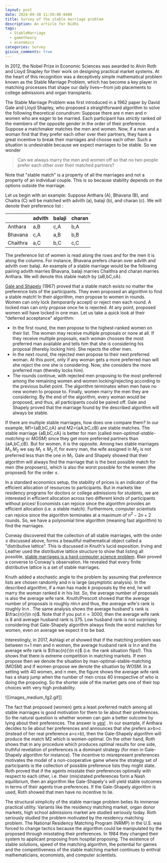 ```yaml
---
layout: post
date: 2024-09-30 11:59:00-0400
title: Survey of the stable marriage problem
description: An article for Nidhi
tags:
  - StableMarriage
  - gametheory
  - economics
categories: Survey
giscus_comments: true
---
```



In 2012, the Nobel Prize in Economic Sciences was awarded to Alvin Roth and Lloyd Shapley for their work on designing practical market systems. At the heart of this recognition was a deceptively simple mathematical problem known as the Stable Marriage Problem, which has become a key player in matching processes that shape our daily lives—from job placements to college admissions and organ transplants.

The Stable Marriage Problem was first introduced in a 1962 paper by David Gale and Lloyd Shapley, who proposed a straightforward algorithm to solve the following theoretical conundrum: Suppose there are $n$ men and $n$ women who are eager to be married. Each participant has *strictly* ranked *all* the members of the opposite gender in the order of their preference. Suppose a matchmaker matches the men and women. Now, if a man and a woman find that they prefer each other over their partners, they have a great incentive to break their marriages and choose each other. Such a situation is undesirable because we expect marriages to be stable. So we wonder 

> Can we always marry the men and women off so that no two people prefer each other over their matched partners? 

Note that "stable match" is a property of all the marriages and not a property of an individual couple. This is so because stability depends on the options outside the marriage. 

Let us begin with an example: Suppose Anthara (A), Bhavana (B), and Chaitra (C) will be matched with advith (a), balaji (b), and charan (c). We will denote their preference list : 

|          | advith | balaji | charan |
| -------- | ------ | ------ | ------ |
| Anthara  | a,B    | c,A    | b,A    |
| Bhavana  | c,A    | a,B    | b,B    |
| Chaithra | a,C    | b,C    | c,C    |
The preference list of women is read along the rows and for the men it is along the columns. For instance, Bhavana prefers charan over advith and advith over balaji. An example of a stable marriage would be the following pairing advith marries Bhavana, balaji marries Chaithra and charan marries Anthara. We will denote this stable match by {aB,bC,cA}.

 [Gale and Shapely](https://www.eecs.harvard.edu/cs286r/courses/fall09/papers/galeshapley.pdf) (1967) proved that a stable match exists no matter the preference lists of the participants. They even proposed an algorithm to find a stable match! In their algorithm, men propose to women in rounds. Women can only lock (temporarily accept) or reject men each round. A locked man can only propose once he is rejected. At any point, proposed women will have locked in one man. Let us take a quick look at their "deferred acceptance" algorithm: 
 - In the first round, the men propose to the highest-ranked women on their list. The women may receive multiple proposals or none at all. If they receive multiple proposals, each woman chooses the most preferred man available and tells him that she is considering his proposal (thereby locking him). She rejects the other men. 
 - In the next round, the rejected men propose to their next preferred woman. At this point, only if any woman gets a more preferred man will she reject the one she is considering. Now, she considers the more preferred man (thereby locks him). 
 - The rounds continue, with rejected men proposing to the most preferred among the remaining women and women locking/rejecting according to the previous bullet point. The algorithm terminates when men have no new women to propose to. Finally, women marry the men they are considering.
By the end of the algorithm, every woman would be proposed, and thus, all participants could be paired off. Gale and Shapely proved that the marriage found by the described algorithm will always be stable. 

If there are multiple stable marriages, how does one compare them? In our example, M1={aB,bC,cA} and M2={aA,bC,cB} are stable matches. The stable marriage {aB,bC,cA} is better for men (called *men-optimal-stable-matching* or *MOSM*) since they get more preferred partners than {aA,bC,cB}. But for women, it is the opposite.  Among two stable marriages $M_1, M_2$ we say $M_1 \leq M_2$ if, for every man, the wife assigned in $M_2$ is not preferred less than the one in $M_1$. Gale and Shapely showed that their algorithm will always find the marriage that is the best possible match for men (the proposers), which is also the worst possible for the women (the proposed) for the order $\leq$. 

In a standard economics setup, the stability of prices is an indicator of the efficient allocation of resources to participants. But in markets like residency programs for doctors or college admissions for students, we are interested in efficient allocation across two different kinds of participants without prices! Economists can rejoice since the algorithm provides an efficient allocation (i.e. a stable match). Furthermore, computer scientists can rejoice since the algorithm terminates at a maximum of $n^2-2n+2$ rounds. So, we have a polynomial time algorithm (meaning fast algorithm) to find the marriages. 

Conway discovered that the collection of all stable marriages, with the order $\leq$  discussed above, forms a beautiful mathematical object called a "distributive lattice".  This is discussed in Knuth's lucid exposition. Irving and Leather used the distributive lattice structure to show that listing all possible, [stable marriages is a hard computer science problem](https://epubs.siam.org/doi/10.1137/0215048). Blair proved a converse to Conway's observation. He revealed that every finite distributive lattice is a set of stable marriages. 

Knuth added a stochastic angle to the problem by assuming that preference lists are chosen randomly and n is large (asymptotic analysis). In the described algorithm, if a man has made $k$ proposals by the end, he will marry the woman ranked $k$ in his list. So, the average number of proposals is also the average wife rank. Knuth/Prescott showed that the average number of proposals is roughly $n \ln n$ and thus, the average wife's rank is roughly $\ln n$ . The same analysis shows the average husband's rank is $\frac{n}{\ln n}$. Note that if you put $n=3000$, then the average wife rank is 8 and average husband rank is 375. Low husband rank is not surprising considering that Gale-Shapely algorithm always finds the worst matches for women, even on average we expect it to be bad. 

Interestingly, in 2017, Ashlagi *et al* showed that if the matching problem was between n+1 men and n women, the average husband rank is $\ln n$ and the average wife rank is  $\frac{n}{\ln n}$ (i.e. the rank situation flips!). This shows that there is extreme competition in matching markets. If men propose then we denote the situation by man-optimal-stable-matching (MOSM) and if women propose we denote the situation by WOSM. In a setting with 40 women, and n men, the figure shows the average wife rank has a sharp jump when the number of men cross 40 irrespective of who is doing the proposing. So the shorter side of the market gets one of their top choices with very high probability.

![[images_medium_fg2.gif]]

The fact that proposed (women) gets a least preferred match among all stable marriages is good motivation for them to lie about their preferences. So the natural question is whether women can gain a better outcome by lying about their preferences. The answer is [yes!](http://www.eecs.harvard.edu/cs286r/courses/fall09/papers/roth.pdf) . In our example, if Anthara decides to lie about her preferences and announces that she prefers a>b>c (instead of her real preference a>c>b), then the Gale-Shapely algorithm will produce the match M2 which is women-optimal. On the other hand, Roth shows that in any procedure which produces optimal results for one side, truthful revelation of preferences is a dominant strategy (for men in Gale-Shapely algorithm for instance). The incentive to misrepresent preferences motivates the model of a non-cooperative game where the strategy set of participants is the collection of possible preference lists they might state. Roth proved that if the agents misstate their preferences optimally with respect to each other, i.e. their (mis)stated preferences form a Nash equilibrium, then an algorithm like Gale-Shapely's will yield stable outcomes in terms of their agents true preferences. If the Gale-Shapely algorithm is used, Roth showed that men have no incentive to lie. 

The structural simplicity of the stable marriage problem belies its immense practical utility. Variants like the residency matching market, organ donor markets, high school admissions market are studied seriously today. Roth seriously studied the problem motivated by the residency matching problem. The National Residency Matching Program (NRMP) in the U.S. was forced to change tactics because the algorithm could be manipulated by the proposed through misstating their preferences. In 1984 they changed their system to applicant proposing from hospital proposing. The existence of stable solutions, speed of the matching algorithm, the potential for games and the competitiveness of the stable matching market continues to enthral mathematicians, economists, and computer scientists.




